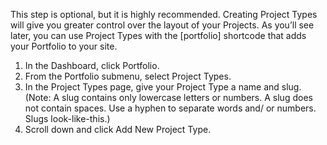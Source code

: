 This step is optional, but it is highly recommended. Creating Project Types will give you greater control over the layout of your Projects. As you’ll see later, you can use Project Types with the [portfolio] shortcode that adds your Portfolio to your site.

1. In the Dashboard, click Portfolio.
2. From the Portfolio submenu, select Project Types.
3. In the Project Types page, give your Project Type a name and slug. (Note: A slug contains only lowercase letters or numbers. A slug does not contain spaces. Use a hyphen to separate words and/ or numbers. Slugs look-like-this.)
4. Scroll down and click Add New Project Type.
